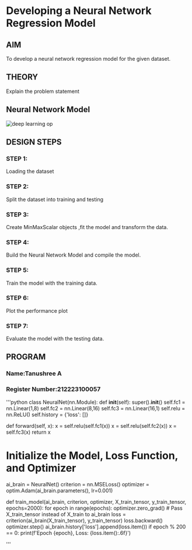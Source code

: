# Developing a Neural Network Regression Model

## AIM

To develop a neural network regression model for the given dataset.

## THEORY

Explain the problem statement

## Neural Network Model

![deep learning op](https://github.com/user-attachments/assets/461c9f35-9b36-44ef-bb3b-36c01ff3d683)


## DESIGN STEPS

### STEP 1:

Loading the dataset

### STEP 2:

Split the dataset into training and testing

### STEP 3:

Create MinMaxScalar objects ,fit the model and transform the data.

### STEP 4:

Build the Neural Network Model and compile the model.

### STEP 5:

Train the model with the training data.

### STEP 6:

Plot the performance plot

### STEP 7:

Evaluate the model with the testing data.

## PROGRAM
### Name:Tanushree A
### Register Number:212223100057
'''python
class NeuralNet(nn.Module):
  def __init__(self):
        super().__init__()
        self.fc1 = nn.Linear(1,8)
        self.fc2 = nn.Linear(8,16)
        self.fc3 = nn.Linear(16,1)
        self.relu = nn.ReLU()
        self.history = {'loss': []}

  def forward(self, x): 
    x = self.relu(self.fc1(x))
    x = self.relu(self.fc2(x))
    x = self.fc3(x)
    return x


# Initialize the Model, Loss Function, and Optimizer
ai_brain = NeuralNet()
criterion = nn.MSELoss()
optimizer = optim.Adam(ai_brain.parameters(), lr=0.001)


def train_model(ai_brain, criterion, optimizer, X_train_tensor, y_train_tensor, epochs=2000):
    for epoch in range(epochs):
        optimizer.zero_grad()
        # Pass X_train_tensor instead of X_train to ai_brain
        loss = criterion(ai_brain(X_train_tensor), y_train_tensor)
        loss.backward()
        optimizer.step()
        ai_brain.history['loss'].append(loss.item())
        if epoch % 200 == 0:
            print(f'Epoch {epoch}, Loss: {loss.item():.6f}')

  '''



```




